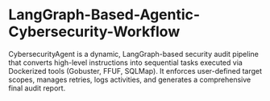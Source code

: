 # LangGraph-Based-Agentic-Cybersecurity-Workflow
CybersecurityAgent is a dynamic, LangGraph-based security audit pipeline that converts high-level instructions into sequential tasks executed via Dockerized tools (Gobuster, FFUF, SQLMap). It enforces user-defined target scopes, manages retries, logs activities, and generates a comprehensive final audit report.
